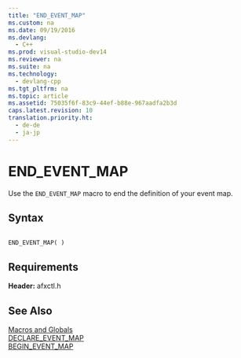 ```yaml
---
title: "END_EVENT_MAP"
ms.custom: na
ms.date: 09/19/2016
ms.devlang: 
  - C++
ms.prod: visual-studio-dev14
ms.reviewer: na
ms.suite: na
ms.technology: 
  - devlang-cpp
ms.tgt_pltfrm: na
ms.topic: article
ms.assetid: 75035f6f-83c9-44ef-b88e-967aadfa2b3d
caps.latest.revision: 10
translation.priority.ht: 
  - de-de
  - ja-jp
---
```

# END_EVENT_MAP
Use the `END_EVENT_MAP` macro to end the definition of your event map.  
  
## Syntax  
  
```  
  
END_EVENT_MAP( )  
```  
  
## Requirements  
 **Header:** afxctl.h  
  
## See Also  
 [Macros and Globals](../vs140/MFC-Macros-and-Globals.md)   
 [DECLARE_EVENT_MAP](../vs140/DECLARE_EVENT_MAP.md)   
 [BEGIN_EVENT_MAP](../vs140/BEGIN_EVENT_MAP.md)